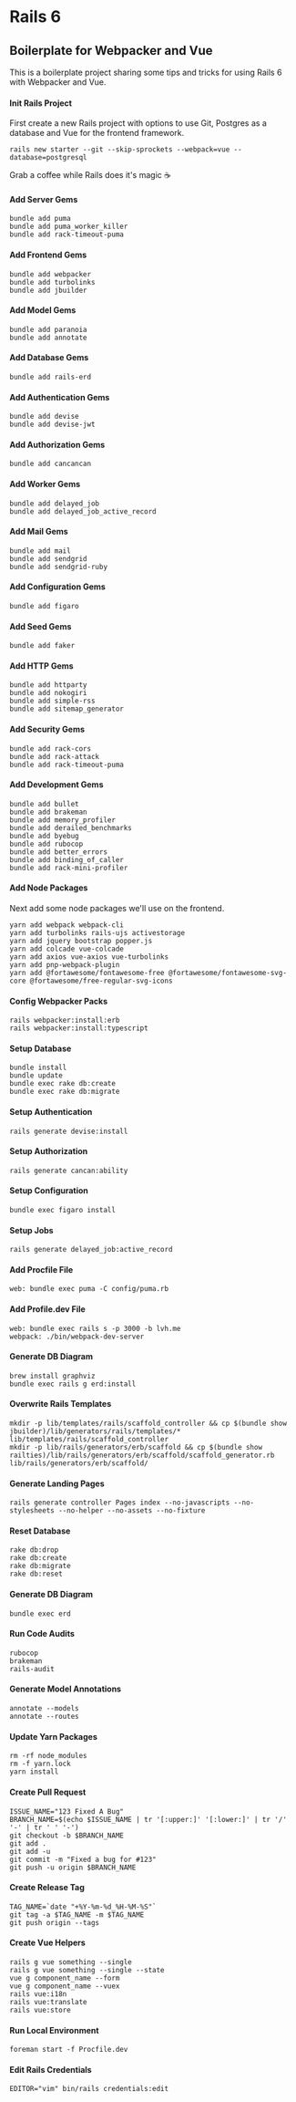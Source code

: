 # Rails 6  
## Boilerplate for Webpacker and Vue

This is a boilerplate project sharing some tips and tricks for using Rails 6 with Webpacker and Vue.

#### Init Rails Project
First create a new Rails project with options to use Git, Postgres as a database and Vue for the frontend framework.
```
rails new starter --git --skip-sprockets --webpack=vue --database=postgresql
```
Grab a coffee while Rails does it's magic :coffee:

#### Add Server Gems
```
bundle add puma
bundle add puma_worker_killer
bundle add rack-timeout-puma
```

#### Add Frontend Gems
```
bundle add webpacker
bundle add turbolinks
bundle add jbuilder
```

#### Add Model Gems
```
bundle add paranoia
bundle add annotate
```

#### Add Database Gems
```
bundle add rails-erd
```

#### Add Authentication Gems
```
bundle add devise
bundle add devise-jwt
```

#### Add Authorization Gems
```
bundle add cancancan
```

#### Add Worker Gems
```
bundle add delayed_job
bundle add delayed_job_active_record
```

#### Add Mail Gems
```
bundle add mail
bundle add sendgrid
bundle add sendgrid-ruby
```

#### Add Configuration Gems
```
bundle add figaro
```

#### Add Seed Gems
```
bundle add faker
```

#### Add HTTP Gems
```
bundle add httparty
bundle add nokogiri
bundle add simple-rss
bundle add sitemap_generator
```

#### Add Security Gems
```
bundle add rack-cors
bundle add rack-attack
bundle add rack-timeout-puma
```

#### Add Development Gems
```
bundle add bullet
bundle add brakeman
bundle add memory_profiler
bundle add derailed_benchmarks
bundle add byebug
bundle add rubocop
bundle add better_errors
bundle add binding_of_caller
bundle add rack-mini-profiler
```

#### Add Node Packages
Next add some node packages we'll use on the frontend.
```
yarn add webpack webpack-cli
yarn add turbolinks rails-ujs activestorage
yarn add jquery bootstrap popper.js
yarn add colcade vue-colcade
yarn add axios vue-axios vue-turbolinks
yarn add pnp-webpack-plugin
yarn add @fortawesome/fontawesome-free @fortawesome/fontawesome-svg-core @fortawesome/free-regular-svg-icons
```

#### Config Webpacker Packs
```
rails webpacker:install:erb
rails webpacker:install:typescript
```

#### Setup Database
```
bundle install
bundle update
bundle exec rake db:create
bundle exec rake db:migrate
```

#### Setup Authentication
```
rails generate devise:install
```

#### Setup Authorization
```
rails generate cancan:ability
```

#### Setup Configuration
```
bundle exec figaro install
```

#### Setup Jobs
```
rails generate delayed_job:active_record
```

#### Add Procfile File
```
web: bundle exec puma -C config/puma.rb
```

#### Add Profile.dev File
```
web: bundle exec rails s -p 3000 -b lvh.me
webpack: ./bin/webpack-dev-server
```

#### Generate DB Diagram
```
brew install graphviz
bundle exec rails g erd:install
```

#### Overwrite Rails Templates
```
mkdir -p lib/templates/rails/scaffold_controller && cp $(bundle show jbuilder)/lib/generators/rails/templates/* lib/templates/rails/scaffold_controller
mkdir -p lib/rails/generators/erb/scaffold && cp $(bundle show railties)/lib/rails/generators/erb/scaffold/scaffold_generator.rb lib/rails/generators/erb/scaffold/
```

#### Generate Landing Pages
```
rails generate controller Pages index --no-javascripts --no-stylesheets --no-helper --no-assets --no-fixture
```

#### Reset Database
```
rake db:drop
rake db:create
rake db:migrate
rake db:reset
```

#### Generate DB Diagram
```
bundle exec erd
```

#### Run Code Audits
```
rubocop
brakeman
rails-audit
```

#### Generate Model Annotations
```
annotate --models
annotate --routes
```

#### Update Yarn Packages
```
rm -rf node_modules
rm -f yarn.lock
yarn install
```

#### Create Pull Request
```
ISSUE_NAME="123 Fixed A Bug"
BRANCH_NAME=$(echo $ISSUE_NAME | tr '[:upper:]' '[:lower:]' | tr '/' '-' | tr ' ' '-')
git checkout -b $BRANCH_NAME
git add .
git add -u
git commit -m "Fixed a bug for #123"
git push -u origin $BRANCH_NAME
```

#### Create Release Tag
```
TAG_NAME=`date "+%Y-%m-%d_%H-%M-%S"`
git tag -a $TAG_NAME -m $TAG_NAME
git push origin --tags
```

#### Create Vue Helpers
```
rails g vue something --single
rails g vue something --single --state
vue g component_name --form
vue g component_name --vuex
rails vue:i18n
rails vue:translate
rails vue:store
```

#### Run Local Environment
```
foreman start -f Procfile.dev
```

#### Edit Rails Credentials
```
EDITOR="vim" bin/rails credentials:edit
```

